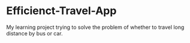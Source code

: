 # Efficienct-Travel-App

My learning project trying to solve the problem of whether to travel long distance by bus or car.
